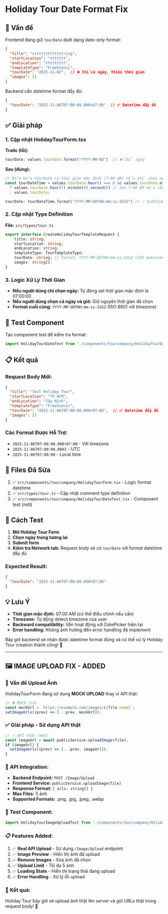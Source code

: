 # Holiday Tour Date Format Fix

## 🐛 **Vấn đề**

Frontend đang gửi `tourDate` dưới dạng date-only format:
```json
{
  "title": "stttttttttttttring",
  "startLocation": "ttttttt",
  "endLocation": "ttttttttt",
  "templateType": "FreeScenic",
  "tourDate": "2025-11-02",  // ❌ Chỉ có ngày, thiếu thời gian
  "images": []
}
```

Backend cần datetime format đầy đủ:
```json
{
  "tourDate": "2025-11-06T07:00:00.000+07:00"  // ✅ Datetime đầy đủ
}
```

## ✅ **Giải pháp**

### 1. **Cập nhật HolidayTourForm.tsx**

**Trước (lỗi):**
```typescript
tourDate: values.tourDate.format("YYYY-MM-DD")  // ❌ Chỉ ngày
```

**Sau (đúng):**
```typescript
// Đảm bảo tourDate có thời gian mặc định (7:00 AM) nếu chỉ chọn ngày
const tourDateTime = values.tourDate.hour() === 0 && values.tourDate.minute() === 0 
  ? values.tourDate.hour(7).minute(0).second(0) // Set 7:00 AM nếu chưa set thời gian
  : values.tourDate;

tourDate: tourDateTime.format("YYYY-MM-DDTHH:mm:ss.SSSZ") // ✅ Datetime đầy đủ
```

### 2. **Cập nhật Type Definition**

**File:** `src/types/tour.ts`

```typescript
export interface CreateHolidayTourTemplateRequest {
    title: string;
    startLocation: string;
    endLocation: string;
    templateType: TourTemplateType;
    tourDate: string; // Format: YYYY-MM-DDTHH:mm:ss.SSSZ (ISO datetime)
    images: string[];
}
```

### 3. **Logic Xử Lý Thời Gian**

- **Nếu người dùng chỉ chọn ngày:** Tự động set thời gian mặc định là 07:00:00
- **Nếu người dùng chọn cả ngày và giờ:** Giữ nguyên thời gian đã chọn
- **Format cuối cùng:** `YYYY-MM-DDTHH:mm:ss.SSSZ` (ISO 8601 với timezone)

## 🧪 **Test Component**

Tạo component test để kiểm tra format:
```typescript
import HolidayTourDateTest from './components/tourcompany/HolidayTourDateTest';
```

## 📋 **Kết quả**

### **Request Body Mới:**
```json
{
  "title": "Test Holiday Tour",
  "startLocation": "TP.HCM", 
  "endLocation": "Tây Ninh",
  "templateType": "FreeScenic",
  "tourDate": "2025-11-06T07:00:00.000+07:00",  // ✅ Datetime đầy đủ
  "images": []
}
```

### **Các Format Được Hỗ Trợ:**
- `2025-11-06T07:00:00.000+07:00` - Với timezone
- `2025-11-06T07:00:00.000Z` - UTC
- `2025-11-06T07:00:00` - Local time

## 🔧 **Files Đã Sửa**

1. ✅ `src/components/tourcompany/HolidayTourForm.tsx` - Logic format datetime
2. ✅ `src/types/tour.ts` - Cập nhật comment type definition
3. ✅ `src/components/tourcompany/HolidayTourDateTest.tsx` - Component test (mới)

## 🚀 **Cách Test**

1. **Mở Holiday Tour Form**
2. **Chọn ngày trong tương lai**
3. **Submit form**
4. **Kiểm tra Network tab:** Request body sẽ có `tourDate` với format datetime đầy đủ

### **Expected Result:**
```json
{
  "tourDate": "2025-11-06T07:00:00.000+07:00"
}
```

## 💡 **Lưu Ý**

- **Thời gian mặc định:** 07:00 AM (có thể điều chỉnh nếu cần)
- **Timezone:** Tự động detect timezone của user
- **Backward compatibility:** Vẫn hoạt động với DatePicker hiện tại
- **Error handling:** Không ảnh hưởng đến error handling đã implement

Bây giờ backend sẽ nhận được datetime format đúng và có thể xử lý Holiday Tour creation thành công! 🎉

---

## 🖼️ **IMAGE UPLOAD FIX - ADDED**

### 🐛 **Vấn đề Upload Ảnh**

HolidayTourForm đang sử dụng **MOCK UPLOAD** thay vì API thật:

```typescript
// ❌ MOCK (cũ)
const mockUrl = `https://example.com/images/${file.name}`;
setImageUrls((prev) => [...prev, mockUrl]);
```

### ✅ **Giải pháp - Sử dụng API thật**

```typescript
// ✅ API thật (mới)
const imageUrl = await publicService.uploadImage(file);
if (imageUrl) {
  setImageUrls((prev) => [...prev, imageUrl]);
}
```

### 🔧 **API Integration:**

- **Backend Endpoint:** `POST /Image/Upload`
- **Frontend Service:** `publicService.uploadImage(file)`
- **Response Format:** `{ urls: string[] }`
- **Max Files:** 5 ảnh
- **Supported Formats:** .png, .jpg, .jpeg, .webp

### 🧪 **Test Component:**

```typescript
import HolidayTourImageUploadTest from './components/tourcompany/HolidayTourImageUploadTest';
```

### 📋 **Features Added:**

1. ✅ **Real API Upload** - Sử dụng `/Image/Upload` endpoint
2. ✅ **Image Preview** - Hiển thị ảnh đã upload
3. ✅ **Remove Images** - Xóa ảnh đã chọn
4. ✅ **Upload Limit** - Tối đa 5 ảnh
5. ✅ **Loading State** - Hiển thị trạng thái đang upload
6. ✅ **Error Handling** - Xử lý lỗi upload

### 🎯 **Kết quả:**

Holiday Tour bây giờ sẽ upload ảnh thật lên server và gửi URLs thật trong request body! 🚀
